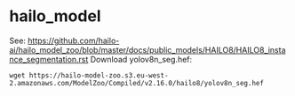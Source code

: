 # hailo_model
See: https://github.com/hailo-ai/hailo_model_zoo/blob/master/docs/public_models/HAILO8/HAILO8_instance_segmentation.rst
Download yolov8n_seg.hef:
```
wget https://hailo-model-zoo.s3.eu-west-2.amazonaws.com/ModelZoo/Compiled/v2.16.0/hailo8/yolov8n_seg.hef
```
